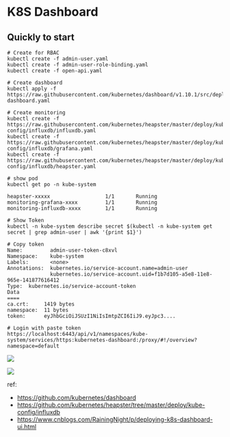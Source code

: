 # K8S Dashboard


## Quickly to start

```
# Create for RBAC
kubectl create -f admin-user.yaml
kubectl create -f admin-user-role-binding.yaml
kubectl create -f open-api.yaml

# Create dashboard
kubectl apply -f https://raw.githubusercontent.com/kubernetes/dashboard/v1.10.1/src/deploy/recommended/kubernetes-dashboard.yaml

# Create monitoring
kubectl create -f https://raw.githubusercontent.com/kubernetes/heapster/master/deploy/kube-config/influxdb/influxdb.yaml
kubectl create -f https://raw.githubusercontent.com/kubernetes/heapster/master/deploy/kube-config/influxdb/grafana.yaml
kubectl create -f https://raw.githubusercontent.com/kubernetes/heapster/master/deploy/kube-config/influxdb/heapster.yaml

# show pod
kubectl get po -n kube-system

heapster-xxxxx                  1/1       Running 
monitoring-grafana-xxxx         1/1       Running
monitoring-influxdb-xxxx        1/1       Running
```
```
# Show Token
kubectl -n kube-system describe secret $(kubectl -n kube-system get secret | grep admin-user | awk '{print $1}')

# Copy token
Name:         admin-user-token-c8xvl
Namespace:    kube-system
Labels:       <none>
Annotations:  kubernetes.io/service-account.name=admin-user
              kubernetes.io/service-account.uid=f1b7d105-a5e8-11e8-965e-141877616412
Type:  kubernetes.io/service-account-token
Data
====
ca.crt:     1419 bytes
namespace:  11 bytes
token:      eyJhbGciOiJSUzI1NiIsImtpZCI6IiJ9.eyJpc3....
```

```
# Login with paste token
https://localhost:6443/api/v1/namespaces/kube-system/services/https:kubernetes-dashboard:/proxy/#!/overview?namespace=default
```
![](https://i.imgur.com/t0uiytF.png)


![](https://i.imgur.com/oj9g1uM.png)


ref:
* https://github.com/kubernetes/dashboard
* https://github.com/kubernetes/heapster/tree/master/deploy/kube-config/influxdb
* https://www.cnblogs.com/RainingNight/p/deploying-k8s-dashboard-ui.html
